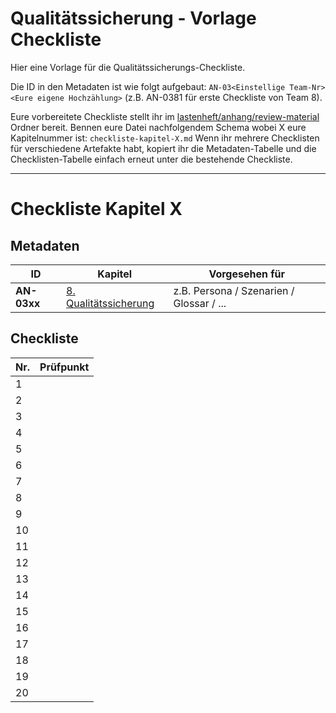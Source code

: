 # Qualitätssicherung - Vorlage Checkliste
Hier eine Vorlage für die Qualitätssicherungs-Checkliste.

Die ID in den Metadaten ist wie folgt aufgebaut: `AN-03<Einstellige Team-Nr><Eure eigene Hochzählung>` (z.B. AN-0381 für erste Checkliste von Team 8).

Eure vorbereitete Checkliste stellt ihr im [lastenheft/anhang/review-material](../lastenheft/anhang/review-material) Ordner bereit. Bennen eure Datei nachfolgendem Schema wobei X eure Kapitelnummer ist: `checkliste-kapitel-X.md`
Wenn ihr mehrere Checklisten für verschiedene Artefakte habt, kopiert ihr die Metadaten-Tabelle und die Checklisten-Tabelle einfach erneut unter die bestehende Checkliste.

---
# Checkliste Kapitel X

## Metadaten
| ID | Kapitel | Vorgesehen für |
|---|---|---|
| <a name="AN-03xx">**AN-03xx**</a> | [8. Qualitätssicherung](../lastenheft/08.-qualitaetssicherung.md) | z.B. Persona / Szenarien / Glossar / ... |

## Checkliste
| Nr\. | Prüfpunkt |
|---|---|
|  1 |  |
|  2 |  |
|  3 |  |
|  4 |  |
|  5 |  |
|  6 |  |
|  7 |  |
|  8 |  |
|  9 |  |
| 10 |  |
| 11 |  |
| 12 |  |
| 13 |  |
| 14 |  |
| 15 |  |
| 16 |  |
| 17 |  |
| 18 |  |
| 19 |  |
| 20 |  |
